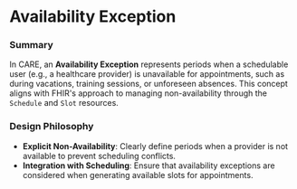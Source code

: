 # Availability Exception

### Summary

In CARE, an **Availability Exception** represents periods when a schedulable user (e.g., a healthcare provider) is unavailable for appointments, such as during vacations, training sessions, or unforeseen absences. This concept aligns with FHIR's approach to managing non-availability through the `Schedule` and `Slot` resources.

### Design Philosophy

- **Explicit Non-Availability**: Clearly define periods when a provider is not available to prevent scheduling conflicts.
- **Integration with Scheduling**: Ensure that availability exceptions are considered when generating available slots for appointments.
